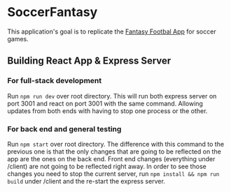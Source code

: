 # SoccerFantasy
This application's goal is to replicate the [Fantasy Footbal App](https://fantasy.nfl.com/) for soccer games.


## Building React App & Express Server
### For full-stack development
Run ``` npm run dev ``` over root directory. This will run both express server on port 3001 and react on port 3001 with the same command. Allowing updates from both ends with having to stop one process or the other.

### For back end and general testing 
Run ``` npm start ``` over root directory. The difference with this command to the previous one is that the only changes that are going to be reflected on the app are the ones on the back end. Front end changes (everything under /client) are not going to be reflected right away. In order to see those changes you need to stop the current server, run ``` npm install && npm run build ``` under /client and the re-start the express server.
